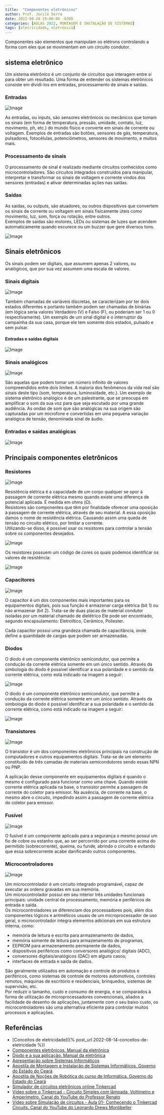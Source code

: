 ```yaml
---
title:  "Componentes eletrônicos"
author: Prof. Jocilé Serra
date: 2022-08-28 19:00:00 -0300
categories: [AULAS 2022, MONTAGEM E INSTALAÇÃO DE SISTEMAS]
tags: [eletricidade, eletrônica]
---
```

Componentes são elementos que manipulam os elétrons controlando a forma com eles que se movimentam em um circuito condutor.

## sistema eletrônico

Um sistema eletrônico é um conjunto de circuitos que interagem entre si para obter um resultado. Uma forma de entender os sistemas eletrônicos consiste em dividi-los em entradas, processamento de sinais e saídas.

### Entradas

![Image](https://user-images.githubusercontent.com/45495068/187104343-d20bf046-1c49-4c57-bd77-5db8fc4eb265.png)

As entradas, ou inputs, são sensores eletrônicos ou mecânicos que tomam os sinais (em forma de temperatura, pressão, umidade, contato, luz, movimento, ph, etc.) do mundo físico e converte em sinais de corrente ou voltagem. Exemplos de entradas são botões, sensores de gás, temperatura, pulsadores, fotocélulas, potenciômetros, sensores de movimento, e muitos mais.

### Processamento de sinais

O processamento de sinal é realizado mediante circuitos conhecidos como microcontroladores. São circuitos integrados construídos para manipular, interpretar e transformar os sinais de voltagem e corrente vindos dos sensores (entradas) e ativar determinadas ações nas saídas.

### Saídas

As saídas, ou outputs, são atuadores, ou outros dispositivos que convertem os sinais de corrente ou voltagem em sinais fisicamente úteis como movimento, luz, som, força ou rotação, entre outros.  
Exemplos de saídas são motores, LEDs ou sistemas de luzes que acendem automaticamente quando escurece ou um buzzer que gere diversos tons.

![Image](https://user-images.githubusercontent.com/45495068/187103817-e631cc19-9a07-4df9-bd03-46ee5f8ccc9c.png)

## Sinais eletrônicos

Os sinais podem ser digitais, que assumem apenas 2 valores, ou analógicos, que por sua vez assumem uma escala de valores.

### Sinais digitais

![Image](https://user-images.githubusercontent.com/45495068/187104181-8dcc946c-e448-4c69-b1d4-a09647715d18.png)

Também chamadas de variáveis discretas, se caracterizam por ter dois estados diferentes e portanto também podem ser chamadas de binárias (em lógica seria valores Verdadeiro (V) e Falso (F), ou poderiam ser 1 ou 0 respectivamente). Um exemplo de um sinal digital é o interruptor da campainha da sua casa, porque ele tem somente dois estados, pulsado e sem pulsar.

#### Entradas e saídas digitais

![Image](https://user-images.githubusercontent.com/45495068/187104343-d20bf046-1c49-4c57-bd77-5db8fc4eb265.png)

### Sinais analógicos

![Image](https://user-images.githubusercontent.com/45495068/187104234-735a4e91-0139-4f79-91b0-a6de443b6aa1.png)

São aquelas que podem tomar um número infinito de valores compreendidos entre dois limites. A maioria dos fenômenos da vida real são sinais deste tipo (som, temperatura, luminosidade, etc.). Um exemplo de sistema eletrônico analógico é de um palestrante, que se preocupa em amplificar o som da sua voz para que seja escutado por uma grande audiência. As ondas de som que são analógicas na sua origem são capturadas por um microfone e convertidas em uma pequena variação analógica de tensão, denominada sinal de áudio.

### Entradas e saídas analógicas

![Image](https://user-images.githubusercontent.com/45495068/187104505-e706aa6d-d7ca-4472-9ceb-fb3094b4ff32.png)

## Principais componentes eletrônicos

### Resistores

![Image](https://user-images.githubusercontent.com/45495068/187104865-b058e9e4-ec0f-4abd-b11a-b4701022ee3c.png)

Resistência elétrica é a capacidade de um corpo qualquer se opor à passagem de corrente elétrica mesmo quando existe uma diferença de potencial aplicada. É medida em ohms (Ω).  
Resistores são componentes que têm por finalidade oferecer uma oposição à passagem de corrente elétrica, através de seu material. A essa oposição damos o nome de resistência elétrica. Causando assim uma queda de tensão no circuito elétrico, por limitar a corrente.  
Utilizando-se disso, é possível usar os resistores para controlar a tensão sobre os componentes desejados.  

![Image](https://user-images.githubusercontent.com/45495068/187106725-83e8bca8-50f5-4d22-96d4-58c22c97159d.png)

Os resistores possuem um código de cores os quais podemos identificar os valores de resistência:

![Image](https://user-images.githubusercontent.com/45495068/187105565-2fa96f78-466e-4742-813c-2cb0b740ebae.png)

### Capacitores

![Image](https://user-images.githubusercontent.com/45495068/187105760-33af8f2e-9060-48d6-8520-f59c7106c5f2.png)

O capacitor é um dos componentes mais importantes para os equipamentos digitais, pois sua função é armazenar carga elétrica (bit 1) ou não armazenar (bit 2). Trata-se de duas placas de material condutor isoladas por um material chamado de dielétrico Ele pode ser encontrado, segundo encapsulamento: Eletrolítico, Cerâmico, Poliester.

Cada capacitor possui uma grandeza chamada de capacitância, onde define a quantidade de cargas que podem ser armazenadas.

### Diodos

O diodo é um componente eletrônico semicondutor, que permite a condução da corrente elétrica somente em um único sentido. Através da simbologia do diodo é possível identificar a sua polaridade e o sentido da corrente elétrica, como está indicado na imagem a seguir:

![Image](https://user-images.githubusercontent.com/45495068/187107605-16b24cf2-0811-4295-ae98-f143f42252e7.png)

O diodo é um componente eletrônico semicondutor, que permite a condução da corrente elétrica somente em um único sentido. Através da simbologia do diodo é possível identificar a sua polaridade e o sentido da corrente elétrica, como está indicado na imagem a seguir:

![Image](https://user-images.githubusercontent.com/45495068/187107698-309085f4-4737-4a18-8487-a16ceba71716.png)

### Transistores

![Image](https://user-images.githubusercontent.com/45495068/187105973-2c6bbe51-ceb5-4dbb-a5e0-bb568f1da16c.png)

O transistor é um dos componentes eletrônicos principais na construção de computadores e outros equipamentos digitais. Trata-se de um elemento constituído de três camadas de materiais semicondutores sendo essas NPN ou PNP.

A aplicação desse componente em equipamentos digitais é quando o mesmo é configurado para funcionar como uma chave. Quando existe corrente elétrica aplicada na base, o transistor permite a passagem de corrente do coletor para emissor. Na ausência, de corrente na base, o mesmo abre o circuito, impedindo assim a passagem de corrente elétrica do coletor para emissor.

### Fusível

![Image](https://user-images.githubusercontent.com/45495068/187106142-491de863-ebe2-4c31-9320-27a4a3b56e04.png)

O fusível é um componente aplicado para a segurança o mesmo possui um fio de cobre ou estanho que, ao ser percorrido por uma corrente acima do permitido (sobrecorrente), queima, ou funde, abrindo o circuito e evitando que essa sobrecorrente acabe danificando outros componentes.

### Microcontroladores

![Image](https://user-images.githubusercontent.com/45495068/187106328-40d6108b-f416-4140-aa3f-5bc27b6b701e.png)

Um microcontrolador é um circuito integrado programável, capaz de executar as ordens gravadas em sua memória.  
Um microcontrolador possui em seu interior três unidades funcionais principais: unidade central de processamento, memória e periféricos de entrada e saída.  
Os microcontroladores se diferenciam dos processadores pois, além dos componentes lógicos e aritméticos usuais de um microprocessador de uso geral, o microcontrolador integra elementos adicionais em sua estrutura interna, como:

- memória de leitura e escrita para armazenamento de dados,
- memória somente de leitura para armazenamento de programas,
- EEPROM para armazenamento permanente de dados,
- dispositivos periféricos como conversores analógico/ digitais (ADC),
- conversores digitais/analógicos (DAC) em alguns casos;
- interfaces de entrada e saída de dados.

São geralmente utilizados em automação e controle de produtos e periféricos, como sistemas de controle de motores automotivos, controles remotos, máquinas de escritório e residenciais, brinquedos, sistemas de supervisão, etc.  
Por reduzir o tamanho, custo e consumo de energia, e se comparados à forma de utilização de microprocessadores convencionais, aliados a facilidade de desenho de aplicações, juntamente com o seu baixo custo, os microcontroladores são uma alternativa eficiente para controlar muitos processos e aplicações.

## Referências

- [Conceitos de eletricidade]({% post_url 2022-08-14-conceitos-de-eletricidade %})
- [Componentes eletrônicos. Manual da eletrônica](https://www.manualdaeletronica.com.br/cat/componentes-eletronicos/)
- [Diodo e a sua aplicação. Manual da eletrônica](https://www.manualdaeletronica.com.br/diodo-o-que-e-qual-a-sua-aplicacao/)
- [Apresentação sobre Sistemas Informáticos](https://drive.google.com/file/d/1bi_GMsgJ93DbNpZjLDh_vIMtlwr_vNqK/view)
- [Apostila de Montagem e Instalação de Sistemas Informáticos. Governo do Estado do Ceará](https://educacaoprofissional.seduc.ce.gov.br/images/material_didatico/redes_de_computadores/redes_de_computadores_montagem_instalacoes_sistemas_informaticos.pdf)
- [Apostila de Noções de Robótica do curso de Informática. Governo do Estado do Ceará](https://educacaoprofissional.seduc.ce.gov.br/images/material_didatico/informatica/informatica_nocoes_de_robotica_2019.pdf)
- [Simulador de circuitos eletrônicos online Tinkercad](https://www.tinkercad.com/)
- [Vídeo sobre o Tinkercad - Circuito Simples com lâmpada, Voltímetro e Amperímetro. Canal do YouTube do Professor Renato](https://www.youtube.com/watch?v=0L-OKBZ08RA)
- [Vídeo sobre Simulação de circuitos - Aula 01- Conhecendo o Tinkercad Circuits. Canal do YouTube do Leonardo Drews Montibeller](https://www.youtube.com/watch?v=4wjJN_wyaVs)

